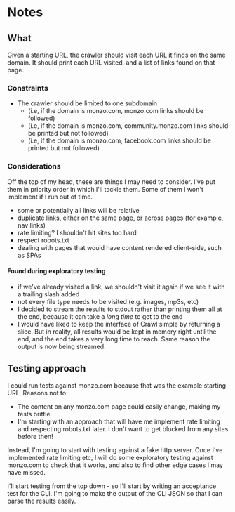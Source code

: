 # Notes

## What

Given a starting URL, the crawler should visit each URL it finds on the same domain. It should print each URL visited,
and a list of links found on that page.

### Constraints

- The crawler should be limited to one subdomain
    - (i.e, if the domain is monzo.com, monzo.com links should be followed)
    - (i.e, if the domain is monzo.com, community.monzo.com links should be printed but not followed)
    - (i.e, if the domain is monzo.com, facebook.com links should be printed but not followed)

### Considerations

Off the top of my head, these are things I may need to consider. I've put them in priority order in which I'll tackle
them. Some of them I won't implement if I run out of time.

- some or potentially all links will be relative
- duplicate links, either on the same page, or across pages (for example, nav links)
- rate limiting? I shouldn't hit sites too hard
- respect robots.txt
- dealing with pages that would have content rendered client-side, such as SPAs

#### Found during exploratory testing

- if we've already visited a link, we shouldn't visit it again if we see it with a trailing slash added
- not every file type needs to be visited (e.g. images, mp3s, etc)
- I decided to stream the results to stdout rather than printing them all at the end, because it can take a _long time_ to get to the end
- I would have liked to keep the interface of Crawl simple by returning a slice. But in reality, all results would be kept in memory right until the end, and the end takes a very long time to reach. Same reason the output is now being streamed.

## Testing approach

I could run tests against monzo.com because that was the example starting URL. Reasons not to:

- The content on any monzo.com page could easily change, making my tests brittle
- I'm starting with an approach that will have me implement rate limiting and respecting robots.txt later. I don't want to get blocked from any sites before then!

Instead, I'm going to start with testing against a fake http server. Once I've implemented rate limiting etc, I will
do some exploratory testing against monzo.com to check that it works, and also to find other edge cases I may have missed.

I'll start testing from the top down - so I'll start by writing an acceptance test for the CLI. I'm going to make the
output of the CLI JSON so that I can parse the results easily.
